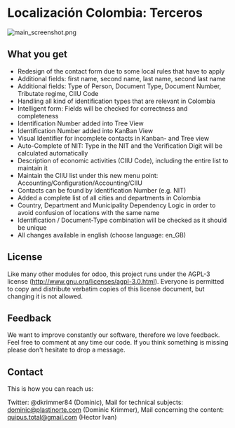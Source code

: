 Localización Colombia: Terceros
======

![main_screenshot.png](http://www.plastinorte.com/images/main_screenshot.png)

What you get
-----------------
- Redesign of the contact form due to some local rules that have to apply
- Additional fields: first name, second name, last name, second last name
- Additional fields: Type of Person, Document Type, Document Number, Tributate regime, CIIU Code
- Handling all kind of identification types that are relevant in Colombia
- Intelligent form: Fields will be checked for correctness and completeness
- Identification Number added into Tree View
- Identification Number added into KanBan View
- Visual Identifier for incomplete contacts in Kanban- and Tree view
- Auto-Complete of NIT: Type in the NIT and the Verification Digit will be calculated automatically
- Description of economic activities (CIIU Code), including the entire list to maintain it
- Maintain the CIIU list under this new menu point: Accounting/Configuration/Accounting/CIIU
- Contacts can be found by Identification Number (e.g. NIT)
- Added a complete list of all cities and departments in Colombia
- Country, Department and Municipality Dependency Logic in order to avoid confusion of locations with the same name
- Identification / Document-Type combination will be checked as it should be unique
- All changes available in english (choose language: en_GB)


License
-----------------
Like many other modules for odoo, this project runs under the AGPL-3 license (http://www.gnu.org/licenses/agpl-3.0.html).
Everyone is permitted to copy and distribute verbatim copies of this license document, but changing it is not allowed.


Feedback
-----------------
We want to improve constantly our software, therefore we love feedback. Feel free to comment at any time our code. 
If you think something is missing please don't hesitate to drop a message.


Contact
-----------------
This is how you can reach us: 

Twitter: @dkrimmer84 (Dominic), 
Mail for technical subjects: dominic@plastinorte.com (Dominic Krimmer), 
Mail concerning the content: quipus.total@gmail.com (Hector Ivan)
